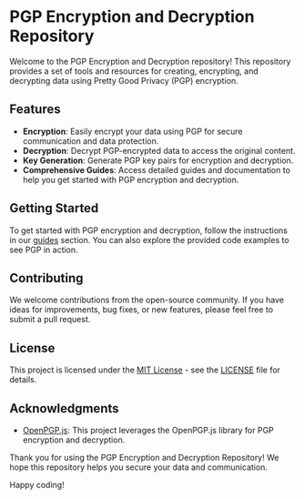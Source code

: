 # PGP Encryption and Decryption Repository

Welcome to the PGP Encryption and Decryption repository! This repository provides a set of tools and resources for creating, encrypting, and decrypting data using Pretty Good Privacy (PGP) encryption.

## Features

- **Encryption**: Easily encrypt your data using PGP for secure communication and data protection.
- **Decryption**: Decrypt PGP-encrypted data to access the original content.
- **Key Generation**: Generate PGP key pairs for encryption and decryption.
- **Comprehensive Guides**: Access detailed guides and documentation to help you get started with PGP encryption and decryption.

## Getting Started

To get started with PGP encryption and decryption, follow the instructions in our [guides](docs/guides) section. You can also explore the provided code examples to see PGP in action.

## Contributing

We welcome contributions from the open-source community. If you have ideas for improvements, bug fixes, or new features, please feel free to submit a pull request.

## License

This project is licensed under the [MIT License](LICENSE) - see the [LICENSE](LICENSE) file for details.

## Acknowledgments

- [OpenPGP.js](https://openpgpjs.org/): This project leverages the OpenPGP.js library for PGP encryption and decryption.

Thank you for using the PGP Encryption and Decryption Repository! We hope this repository helps you secure your data and communication.

Happy coding!